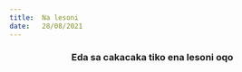 ```yaml
---
title:  Na lesoni
date:   28/08/2021
---
```


### <center>Eda sa cakacaka tiko ena lesoni oqo</center>